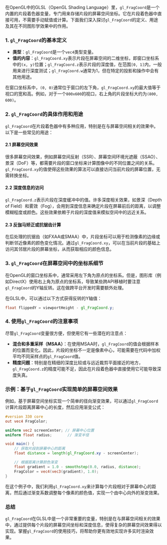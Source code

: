 在OpenGL中的GLSL（OpenGL Shading Language）里，`gl_FragCoord`是一个内置的片段着色器变量，专门用来存储片段的屏幕空间坐标。它在片段着色器中直接可用，不需要手动赋值或计算。下面我们深入探讨`gl_FragCoord`的定义、用途及其在不同图形学效果中的作用。

### 1. `gl_FragCoord`的基本定义
- **类型**：`gl_FragCoord`是一个`vec4`类型变量。
- **值的内容**：`gl_FragCoord.xy`表示片段在屏幕空间的二维坐标，即窗口坐标系中的`(x, y)`位置；`gl_FragCoord.z`表示片段的深度值，在范围`[0, 1]`内，一般用来进行深度测试；`gl_FragCoord.w`通常为1，但在特定的投影和操作中会有其他用途。

在窗口坐标系中，`(0, 0)`通常位于窗口的左下角，`gl_FragCoord.xy`的最大值等于视口的宽和高。例如，对于一个`800x600`的视口，右上角的片段坐标大约为`(800, 600)`。

### 2. `gl_FragCoord`的具体作用和用途
`gl_FragCoord`在片段着色器中有多种应用，特别是在与屏幕空间相关的效果中。以下是一些常见的用途：

#### 2.1 屏幕空间效果
很多屏幕空间效果，例如屏幕空间反射（SSR）、屏幕空间环境光遮蔽（SSAO）、景深（DoF）等，都需要片段的窗口坐标来计算图像中的不同位置之间的关系。`gl_FragCoord.xy`的值使得这些效果的算法可以直接访问当前片段的屏幕位置，无需转换坐标。

#### 2.2 深度信息的访问
`gl_FragCoord.z`表示片段在深度缓冲中的值。许多深度相关效果，如景深（Depth of Field）和雾效（Fog），会用到深度信息来确定片段在屏幕前后的距离，以调整模糊程度或颜色。这些效果依赖于片段的深度值来模拟空间中的远近关系。

#### 2.3 反伽马矫正或抗锯齿计算
在后处理的抗锯齿（如FXAA或SMAA）中，片段坐标可以用于检测像素的边缘或判断邻近像素的颜色变化情况。通过`gl_FragCoord.xy`，可以在当前片段的基础上访问其邻居片段的屏幕坐标，从而获取相应的颜色信息。

### 3. `gl_FragCoord`在屏幕空间中的坐标系细节
在OpenGL的窗口坐标系中，通常采用左下角为原点的坐标系。但是，图形库（例如DirectX）使用右上角为原点的坐标系，导致某些跨API移植时要注意`gl_FragCoord`的Y轴反转。这在做跨平台开发时需要额外处理。

在GLSL中，可以通过以下方式获得反转的Y轴值：
```glsl
float flippedY = viewportHeight - gl_FragCoord.y;
```

### 4. 使用`gl_FragCoord`的注意事项
尽管`gl_FragCoord`变量很方便，但使用它有一些潜在的注意点：
- **混合和多重采样（MSAA）**：在使用MSAA时，`gl_FragCoord`的值会根据样本的位置而变化。因此，片段的坐标不一定是像素中心，可能需要在代码中加权平均不同采样点的`gl_FragCoord`值。
- **精度问题**：特别是在精细的深度比较或与远近裁剪平面接近的地方，`gl_FragCoord.z`的精度可能不足，因此在片段着色器中直接使用它可能导致深度失真。

### 示例：基于`gl_FragCoord`实现简单的屏幕空间效果
例如，基于屏幕空间坐标实现一个简单的径向渐变效果，可以通过`gl_FragCoord`计算片段距离屏幕中心的长度，然后应用渐变公式：

```glsl
#version 330 core
out vec4 FragColor;

uniform vec2 screenCenter; // 屏幕中心位置
uniform float radius;       // 渐变半径

void main() {
    // 获取片段到屏幕中心的距离
    float distance = length(gl_FragCoord.xy - screenCenter);

    // 根据距离计算颜色渐变
    float gradient = 1.0 - smoothstep(0.0, radius, distance);
    FragColor = vec4(vec3(gradient), 1.0);
}
```
在这个例子中，我们利用`gl_FragCoord.xy`来计算每个片段相对于屏幕中心的距离，然后通过渐变系数调整每个像素的颜色值，实现一个由中心向外的渐变效果。

### 总结
`gl_FragCoord`在GLSL中是一个非常重要的变量，特别是在与屏幕空间相关的效果中，通过提供每个片段的屏幕空间坐标和深度信息，使得复杂的屏幕空间效果得以实现。掌握`gl_FragCoord`的使用技巧，将帮助你更有效地实现许多实时渲染效果。